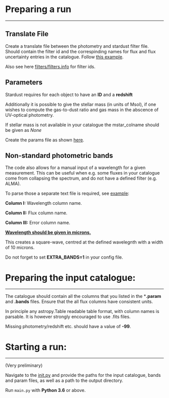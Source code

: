 # Preparing a run
-----
## Translate File
Create a translate file between the photometry and stardust filter file. Should contain the filter id and the correspinding names for flux and flux uncertainty entries in the catalogue. Follow [this example](https://github.com/VasilyKokorev/stardust/blob/master/example/stellar%2Bir/example.bands).


Also see here [filters/filters.info](https://github.com/VasilyKokorev/ctf/blob/master/filters/filters.info) for filter ids.

## Parameters

Stardust requires for each object to have an **ID** and a **redshift**

Additionally it is possible to give the stellar mass (in units of Msol), if one wishes to compute the gas-to-dust ratio and gas mass in the abscence of UV-optical photometry.

If stellar mass is not available in your catalogue the mstar_colname should be given as *None*

Create the params file as shown [here](https://github.com/VasilyKokorev/stardust/blob/master/example/stellar%2Bir/example.param).


## Non-standard photometric bands

The code also allows for a manual input of a wavelength for a given measurement. This can be useful when e.g. some fluxes in your catalogue come from collapsing the spectrum, and do not have a defined filter (e.g. ALMA).

To parse those a separate text file is required, see [example](https://github.com/VasilyKokorev/stardust/blob/master/example/ir_only/example.bands_extra):

**Column I:** Wavelength column name.

**Column II:** Flux column name.

**Column III:** Error column name.

**<ins>Wavelength should be given in microns.</ins>**

This creates a square-wave, centred at the defined wavelegnth with a width of 10 microns.

Do not forget to set **EXTRA_BANDS=1** in your config file.

# Preparing the input catalogue: 
-----

The catalogue should contain all the columns that you listed in the ***.param** and **.bands** files.
Ensure that the all flux columns have consistent units.

In principle any astropy.Table readable table format, with column names is parsable. It is however strongly encouraged to use .fits files.

Missing photometry/redshift etc. should have a value of **-99**.


# Starting a run: 
-----

(Very preliminary)

Navigate to the [init.py](https://github.com/VasilyKokorev/ctf/blob/master/config.py) and provide the paths for the input catalogue, bands and param files, as well as a path to the output directory.

Run ``main.py`` with **Python 3.6** or above.
